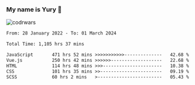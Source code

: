 ### My name is Yury 👋 
![codrwars](https://www.codewars.com/users/litury/badges/micro) 


<!--START_SECTION:waka-->

```txt
From: 28 January 2022 - To: 01 March 2024

Total Time: 1,105 hrs 37 mins

JavaScript       471 hrs 52 mins >>>>>>>>>>>--------------   42.68 %
Vue.js           250 hrs 42 mins >>>>>>-------------------   22.68 %
HTML             114 hrs 48 mins >>>----------------------   10.38 %
CSS              101 hrs 35 mins >>-----------------------   09.19 %
SCSS             60 hrs 2 mins   >------------------------   05.43 %
```

<!--END_SECTION:waka-->

